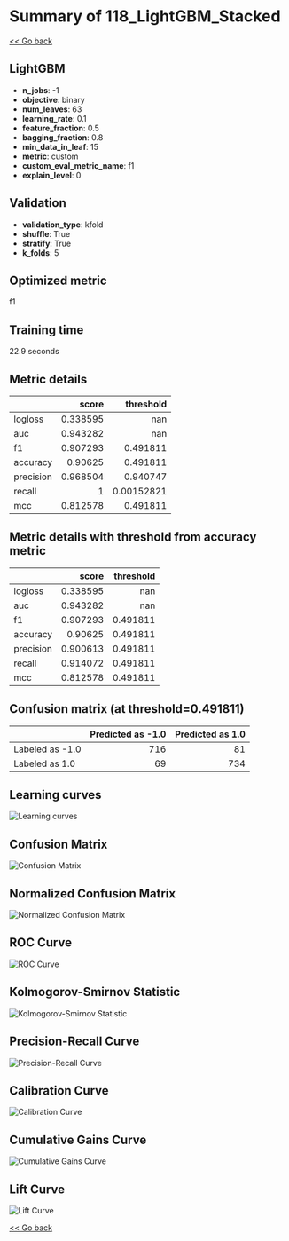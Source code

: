 # Summary of 118_LightGBM_Stacked

[<< Go back](../README.md)


## LightGBM
- **n_jobs**: -1
- **objective**: binary
- **num_leaves**: 63
- **learning_rate**: 0.1
- **feature_fraction**: 0.5
- **bagging_fraction**: 0.8
- **min_data_in_leaf**: 15
- **metric**: custom
- **custom_eval_metric_name**: f1
- **explain_level**: 0

## Validation
 - **validation_type**: kfold
 - **shuffle**: True
 - **stratify**: True
 - **k_folds**: 5

## Optimized metric
f1

## Training time

22.9 seconds

## Metric details
|           |    score |    threshold |
|:----------|---------:|-------------:|
| logloss   | 0.338595 | nan          |
| auc       | 0.943282 | nan          |
| f1        | 0.907293 |   0.491811   |
| accuracy  | 0.90625  |   0.491811   |
| precision | 0.968504 |   0.940747   |
| recall    | 1        |   0.00152821 |
| mcc       | 0.812578 |   0.491811   |


## Metric details with threshold from accuracy metric
|           |    score |   threshold |
|:----------|---------:|------------:|
| logloss   | 0.338595 |  nan        |
| auc       | 0.943282 |  nan        |
| f1        | 0.907293 |    0.491811 |
| accuracy  | 0.90625  |    0.491811 |
| precision | 0.900613 |    0.491811 |
| recall    | 0.914072 |    0.491811 |
| mcc       | 0.812578 |    0.491811 |


## Confusion matrix (at threshold=0.491811)
|                 |   Predicted as -1.0 |   Predicted as 1.0 |
|:----------------|--------------------:|-------------------:|
| Labeled as -1.0 |                 716 |                 81 |
| Labeled as 1.0  |                  69 |                734 |

## Learning curves
![Learning curves](learning_curves.png)
## Confusion Matrix

![Confusion Matrix](confusion_matrix.png)


## Normalized Confusion Matrix

![Normalized Confusion Matrix](confusion_matrix_normalized.png)


## ROC Curve

![ROC Curve](roc_curve.png)


## Kolmogorov-Smirnov Statistic

![Kolmogorov-Smirnov Statistic](ks_statistic.png)


## Precision-Recall Curve

![Precision-Recall Curve](precision_recall_curve.png)


## Calibration Curve

![Calibration Curve](calibration_curve_curve.png)


## Cumulative Gains Curve

![Cumulative Gains Curve](cumulative_gains_curve.png)


## Lift Curve

![Lift Curve](lift_curve.png)



[<< Go back](../README.md)
